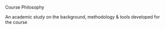 Course Philosophy

An academic study on the background, methodology & tools developed for the course


